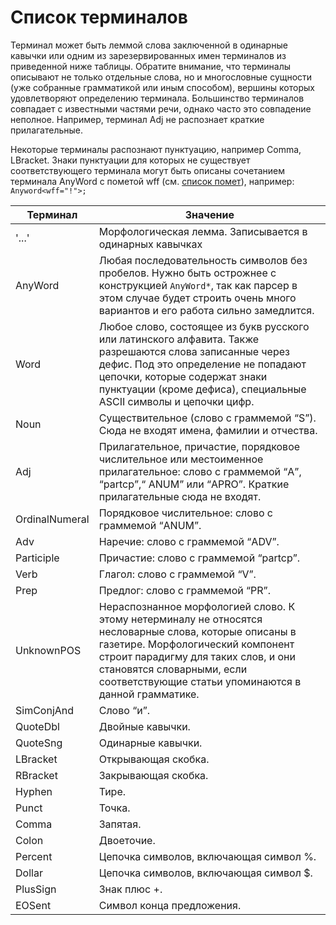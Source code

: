 # Список терминалов

Терминал может быть леммой слова заключенной в одинарные кавычки или одним из зарезервированных имен терминалов из приведенной ниже таблицы. Обратите внимание, что терминалы описывают не только отдельные слова, но и многословные сущности (уже собранные грамматикой или иным способом), вершины которых удовлетворяют определению терминала. Большинство терминалов совпадает с известными частями речи, однако часто это совпадение неполное. Например, терминал Adj не распознает краткие прилагательные.

Некоторые терминалы распознают пунктуацию, например Comma, LBracket. Знаки пунктуации для которых не существует соответствующего терминала могут быть описаны сочетанием терминала AnyWord с пометой wff (см. [список помет](all-labels-list.md)), например: `Anyword<wff="!">;`

Терминал | **Значение**
----- | -----
'...' | Морфологическая лемма. Записывается в одинарных кавычках
AnyWord | Любая последовательность символов без пробелов. Нужно быть острожнее с конструкцией `AnyWord*`, так как парсер в этом случае будет строить очень много вариантов и его работа сильно замедлится.
Word | Любое слово, состоящее из букв русского или латинского алфавита. Также разрешаются слова записанные через дефис. Под это определение не попадают цепочки, которые содержат знаки пунктуации (кроме дефиса), специальные ASCII символы и цепочки цифр.
Noun | Существительное (слово с граммемой <q>S</q>). Сюда не входят имена, фамилии и отчества.
Adj | Прилагательное, причастие, порядковое числительное или местоименное прилагательное: слово с граммемой <q>A</q>, <q>partcp</q>,<q> ANUM</q> или <q>APRO</q>. Краткие прилагательные сюда не входят.
OrdinalNumeral | Порядковое числительное: слово с граммемой <q>ANUM</q>.
Adv | Наречие: слово с граммемой <q>ADV</q>.
Participle | Причастие: слово с граммемой <q>partcp</q>.
Verb | Глагол: слово с граммемой <q>V</q>.
Prep | Предлог: слово с граммемой <q>PR</q>.
UnknownPOS | Нераспознанное морфологией слово. К этому нетерминалу не относятся несловарные слова, которые описаны в газетире. Морфологический компонент строит парадигму для таких слов, и они становятся словарными, если соответствующие статьи упоминаются в данной грамматике.
SimConjAnd | Слово <q>и</q>.
QuoteDbl | Двойные кавычки.
QuoteSng | Одинарные кавычки.
LBracket | Открывающая скобка.
RBracket | Закрывающая скобка.
Hyphen | Тире.
Punct | Точка.
Comma | Запятая.
Colon | Двоеточие.
Percent | Цепочка символов, включающая символ %.
Dollar | Цепочка символов, включающая символ $.
PlusSign | Знак плюс +.
EOSent | Символ конца предложения.


